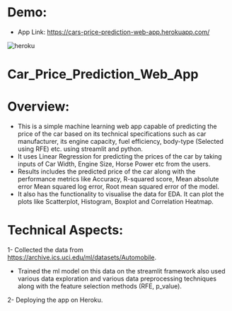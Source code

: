 # Demo:

- App Link: https://cars-price-prediction-web-app.herokuapp.com/

![heroku](https://user-images.githubusercontent.com/80488887/132855205-c8f55e6e-9859-42fe-ab2c-da3056c4f1e9.JPG)

# Car_Price_Prediction_Web_App

# Overview:
- This is a simple machine learning web app capable of predicting the price of the car based on its technical specifications such as car manufacturer, its engine capacity, fuel efficiency, body-type (Selected using RFE)  etc. using streamlit and python. 
- It uses Linear Regression for predicting the prices of the car by taking inputs of Car Width, Engine Size, Horse Power etc from the users. 
- Results includes the predicted price of the car along with the performance metrics like Accuracy, R-squared score, Mean absolute error Mean squared log error, Root mean squared error of the model. 
- It also has the functionality to visualise the data for EDA. It can plot the plots like Scatterplot, Histogram, Boxplot and Correlation Heatmap.

# Technical Aspects: 
1- Collected the data from https://archive.ics.uci.edu/ml/datasets/Automobile. 
- Trained the ml model on this data on the streamlit framework also used various data exploration and various data preprocessing techniques along with the feature selection methods (RFE, p_value). 

2- Deploying the app on Heroku.
